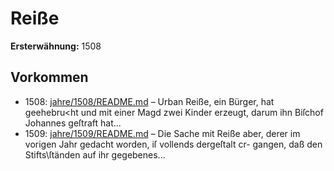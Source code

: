 # Reiße

**Ersterwähnung:** 1508

## Vorkommen
- 1508: [jahre/1508/README.md](../jahre/1508/README.md) – Urban Reiße, ein Bürger, hat geehebru<ht und mit
einer Magd zwei Kinder erzeugt, darum ihn Biſchof
Johannes geſtraft hat...
- 1509: [jahre/1509/README.md](../jahre/1509/README.md) – Die Sache mit Reiße aber, derer im
vorigen Jahr gedacht worden, iſ vollends dergeſtalt cr-
gangen, daß den Stifts\ſtänden auf ihr gegebenes...
